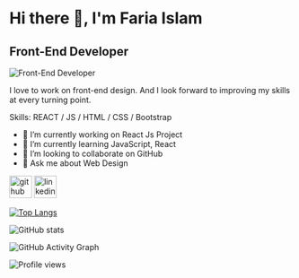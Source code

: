 # Hi there 👋, I'm Faria Islam
## Front-End Developer
![Front-End Developer](https://scontent.fdac13-1.fna.fbcdn.net/v/t39.30808-6/328627623_6406117932755244_3313757430339533501_n.jpg?_nc_cat=110&ccb=1-7&_nc_sid=e3f864&_nc_eui2=AeFL32vDGmV-I7nUWN_36o4W-cP--4IovDn5w_77gii8OcXjYk_HgIRLqdb1ze60JkkCS2mECxKElSwJXi_5Kg7s&_nc_ohc=ugUJNCodVBIAX9JHNSc&tn=aMZTrHIi-v-pljUN&_nc_ht=scontent.fdac13-1.fna&oh=00_AfCLJ_08iTk4iu5i2hFzLkrIaB9ZCUPTdiJQwHaxQx2wjA&oe=63E93E04)

I love to work on front-end design. And I look forward to improving my skills at every turning point.

Skills:  REACT / JS / HTML / CSS / Bootstrap

- 🔭 I’m currently working on React Js Project  
- 🌱 I’m currently learning JavaScript, React 
- 👯 I’m looking to collaborate on GitHub 
- 💬 Ask me about Web Design 


[<img src='https://cdn.jsdelivr.net/npm/simple-icons@3.0.1/icons/github.svg' alt='github' height='40'>](https://github.com/fariaislamusha19)  [<img src='https://cdn.jsdelivr.net/npm/simple-icons@3.0.1/icons/linkedin.svg' alt='linkedin' height='40'>](https://www.linkedin.com/in/faria-islam-usha-94185615a/)  

[![Top Langs](https://github-readme-stats.vercel.app/api/top-langs/?username=fariaislamusha19)](https://github.com/anuraghazra/github-readme-stats)

![GitHub stats](https://github-readme-stats.vercel.app/api?username=fariaislamusha19&show_icons=true)  

![GitHub Activity Graph](https://activity-graph.herokuapp.com/graph?username=fariaislamusha19)  

![Profile views](https://gpvc.arturio.dev/fariaislamusha19)  
